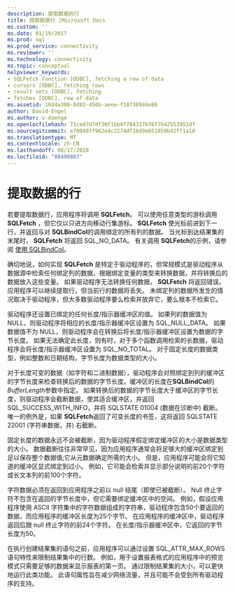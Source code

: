 ```yaml
---
description: 提取数据的行
title: 提取数据行 |Microsoft Docs
ms.custom: ''
ms.date: 01/19/2017
ms.prod: sql
ms.prod_service: connectivity
ms.reviewer: ''
ms.technology: connectivity
ms.topic: conceptual
helpviewer_keywords:
- SQLFetch function [ODBC], fetching a row of data
- cursors [ODBC], fetching rows
- result sets [ODBC], fetching
- fetches [ODBC], row of data
ms.assetid: 16d4a380-0d83-456b-aeee-f10738944e86
author: David-Engel
ms.author: v-daenge
ms.openlocfilehash: 71ced7d7df30f1bb4f784317b76f7b42553951df
ms.sourcegitcommit: e700497f962e4c2274df16d9e651059b42ff1a10
ms.translationtype: MT
ms.contentlocale: zh-CN
ms.lasthandoff: 08/17/2020
ms.locfileid: "88499887"
---
```

# <a name="fetching-a-row-of-data"></a>提取数据的行
若要提取数据行，应用程序将调用 **SQLFetch**。 可以使用任意类型的游标调用**SQLFetch** ，但它仅以只进方向移动行集游标。 **SQLFetch** 使光标前进到下一行，并返回与对 **SQLBindCol**的调用绑定的所有列的数据。 当光标到达结果集的末尾时， **SQLFetch** 将返回 SQL_NO_DATA。 有关调用 **SQLFetch**的示例，请参阅 [使用 SQLBindCol](../../../odbc/reference/develop-app/using-sqlbindcol.md)。  
  
 确切地说，如何实现 **SQLFetch** 是特定于驱动程序的，但常规模式是驱动程序从数据源中检索任何绑定列的数据，根据绑定变量的类型来转换数据，并将转换后的数据放入这些变量。 如果驱动程序无法转换任何数据， **SQLFetch** 将返回错误。 应用程序可以继续提取行，但当前行的数据将丢失。 未绑定列的数据所发生的情况取决于驱动程序，但大多数驱动程序要么检索并放弃它，要么根本不检索它。  
  
 驱动程序还设置已绑定的任何长度/指示器缓冲区的值。 如果列的数据值为 NULL，则驱动程序将相应的长度/指示器缓冲区设置为 SQL_NULL_DATA。 如果数据值不为 NULL，则驱动程序会在转换后将长度/指示器缓冲区设置为数据的字节长度。 如果无法确定此长度，则有时，对于多个函数调用检索的长数据，驱动程序会将长度/指示器缓冲区设置为 SQL_NO_TOTAL。 对于固定长度的数据类型，例如整数和日期结构，字节长度为数据类型的大小。  
  
 对于长度可变的数据（如字符和二进制数据），驱动程序会对照绑定到列的缓冲区的字节长度来检查转换后的数据的字节长度。缓冲区的长度在**SQLBindCol**的*BufferLength*参数中指定。 如果转换后的数据的字节长度大于缓冲区的字节长度，则驱动程序会截断数据，使其适合缓冲区，并返回 SQL_SUCCESS_WITH_INFO，并将 SQLSTATE 01004 (数据在诊断中) 截断。 唯一的例外是，如果 **SQLFetch**返回了可变长度的书签，这将返回 SQLSTATE 22001 (字符串数据，并) 右截断。  
  
 固定长度的数据永远不会被截断，因为驱动程序假定绑定缓冲区的大小是数据类型的大小。 数据截断往往非常罕见，因为应用程序通常会将足够大的缓冲区绑定到足以保存整个数据值;它从元数据确定所需的大小。 但是，应用程序可能会将它知道的缓冲区显式绑定到过小。 例如，它可能会检索并显示部分说明的前20个字符或长文本列的前100个字符。  
  
 字符数据必须在返回到应用程序之前以 null 结尾（即使已被截断）。 Null 终止字符不包含在返回的字节长度中，但它需要绑定缓冲区中的空间。 例如，假设应用程序使用 ASCII 字符集中的字符数据组成的字符串，驱动程序包含50个要返回的数据，而应用程序的缓冲区长度为25个字节。 在应用程序的缓冲区中，驱动程序返回后跟 null 终止字符的前24个字符。 在长度/指示器缓冲区中，它返回的字节长度为50。  
  
 在执行创建结果集的语句之前，应用程序可以通过设置 SQL_ATTR_MAX_ROWS 语句特性来限制结果集中的行数。 例如，用于设置报表格式的应用程序中的预览模式只需要足够的数据来显示报表的第一页。 通过限制结果集的大小，可以更快地运行此类功能。 此语句属性旨在减少网络流量，并且可能不会受到所有驱动程序的支持。
